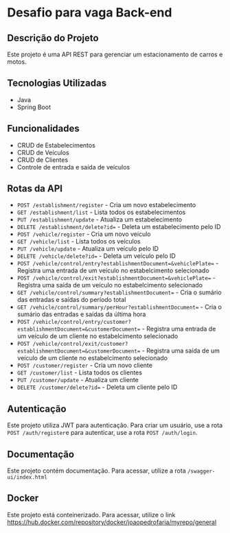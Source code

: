 # Desafio para vaga Back-end

## Descrição do Projeto
Este projeto é uma API REST para gerenciar um estacionamento de carros e motos.

## Tecnologias Utilizadas
- Java
- Spring Boot

## Funcionalidades
- CRUD de Estabelecimentos
- CRUD de Veículos
- CRUD de Clientes
- Controle de entrada e saída de veículos

## Rotas da API
- `POST /establishment/register` - Cria um novo estabelecimento
- `GET /establishment/list` - Lista todos os estabelecimentos
- `PUT /establishment/update` - Atualiza um estabelecimento
- `DELETE /establishment/delete?id=` - Deleta um estabelecimento pelo ID
- `POST /vehicle/register` - Cria um novo veículo
- `GET /vehicle/list` - Lista todos os veículos
- `PUT /vehicle/update` - Atualiza um veículo pelo ID
- `DELETE /vehicle/delete?id=` - Deleta um veículo pelo ID
- `POST /vehicle/control/entry?establishmentDocument=&vehiclePlate=` - Registra uma entrada de um veículo no estabelcimento selecionado
- `POST /vehicle/control/exit?establishmentDocument=&vehiclePlate=` - Registra uma saída de um veículo no estabelcimento selecionado
- `GET /vehicle/control/summary?establishmentDocument=` - Cria o sumário das entradas e saídas do período total
- `GET /vehicle/control/summary/perHour?establishmentDocument=` - Cria o sumário das entradas e saídas da última hora
- `POST /vehicle/control/entry/customer?establishmentDocument=&customerDocument=` - Registra uma entrada de um veículo de um cliente no estabelcimento selecionado
- `POST /vehicle/control/exit/customer?establishmentDocument=&customerDocument=` - Registra uma saída de um veículo de um cliente no estabelcimento selecionado
- `POST /customer/register` - Cria um novo cliente
- `GET /customer/list` - Lista todos os clientes
- `PUT /customer/update` - Atualiza um cliente
- `DELETE /customer/delete?id=` - Deleta um cliente pelo ID

## Autenticação
Este projeto utiliza JWT para autenticação. Para criar um usuário, use a rota `POST /auth/register`e para autenticar, use a rota `POST /auth/login`.

## Documentação
Este projeto contém documentação. Para acessar, utilize a rota `/swagger-ui/index.html`

## Docker
Este projeto está conteinerizado. Para acessar, utilize o link <https://hub.docker.com/repository/docker/joaopedrofaria/myrepo/general>
